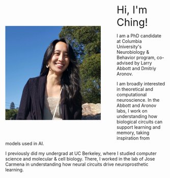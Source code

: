 ﻿---
layout: article
title:
---

<img style="float: left; margin: 70px 50px 50px 0;" src="/ching-photos/prof_crop.jpg"
 width="300" height="auto"
 />

<font size="6"> Hi, I'm Ching!</font>

I am a PhD candidate at Columbia University's Neurobiology
& Behavior program, co-advised by Larry Abbott and Dmitriy Aronov.

I am broadly interested in theoretical and computational neuroscience. In the Abbott and Aronov labs, I work on understanding how biological circuits can support learning and memory, taking inspiration from models used in AI.

I previously did my undergrad at UC Berkeley, where I studied computer science
and molecular & cell biology. There, I worked in the lab of Jose Carmena in understanding
how neural circuits drive neuroprosthetic learning.

